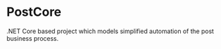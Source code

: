 # PostCore
.NET Core based project which models simplified automation of the post business process.
